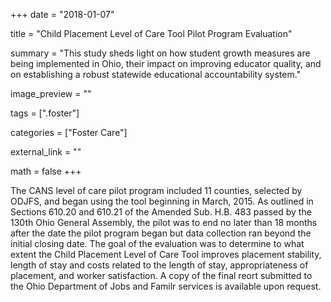 +++
date = "2018-01-07"

title = "Child Placement Level of Care Tool Pilot Program Evaluation"

summary = "This study sheds light on how student growth measures are being implemented in Ohio, their impact on improving educator quality, and on establishing a robust statewide educational accountability system."

image_preview = ""

tags = [".foster"]

categories = ["Foster Care"]

external_link = ""

math = false
+++

The CANS level of care pilot program included 11 counties, selected by ODJFS, and began using the tool beginning in March, 2015. As outlined in Sections 610.20 and 610.21 of the Amended Sub. H.B. 483 passed by the 130th Ohio General Assembly, the pilot was to end no later than 18 months after the date the pilot program began but data collection ran beyond  the initial closing date. The goal of the evaluation was to determine to what extent the Child Placement Level of Care Tool improves placement stability, length of stay and costs related to the length of stay, appropriateness of placement, and worker satisfaction. A copy of the final reort submitted to the Ohio Department of Jobs and Familr services is available  upon request. 
